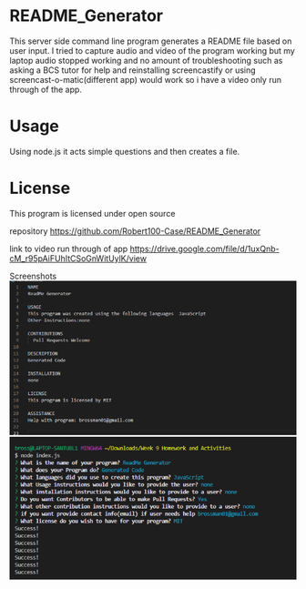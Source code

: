 # README_Generator
This server side command line program generates a README file based on user input. I tried to capture audio and video of the program working but my laptop audio
stopped working and no amount of troubleshooting such as asking a BCS tutor for help and reinstalling screencastify or using screencast-o-matic(different app)
would work so i have a video only run through of the app.

# Usage
Using node.js it acts simple questions and then creates a file.

# License
This program is licensed under open source

repository https://github.com/Robert100-Case/README_Generator

link to video run through of app
https://drive.google.com/file/d/1uxQnb-cM_r95pAiFUhItCSoGnWitUylK/view

Screenshots
<img src="Generator_Screenshot1.png">
<img src="Generator_Screenshot2.png">

